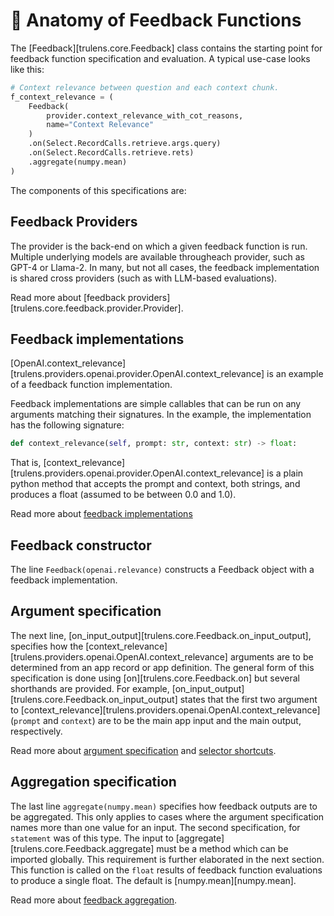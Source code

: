 # 🦴 Anatomy of Feedback Functions

The [Feedback][trulens.core.Feedback] class contains the
starting point for feedback function specification and evaluation. A typical
use-case looks like this:

```python
# Context relevance between question and each context chunk.
f_context_relevance = (
    Feedback(
        provider.context_relevance_with_cot_reasons,
        name="Context Relevance"
    )
    .on(Select.RecordCalls.retrieve.args.query)
    .on(Select.RecordCalls.retrieve.rets)
    .aggregate(numpy.mean)
)
```

The components of this specifications are:

## Feedback Providers

The provider is the back-end on which a given feedback function is run.
Multiple underlying models are available througheach provider, such as GPT-4 or
Llama-2. In many, but not all cases, the feedback implementation is shared
cross providers (such as with LLM-based evaluations).

Read more about [feedback providers][trulens.core.feedback.provider.Provider].

## Feedback implementations

[OpenAI.context_relevance][trulens.providers.openai.provider.OpenAI.context_relevance]
is an example of a feedback function implementation.

Feedback implementations are simple callables that can be run
on any arguments matching their signatures. In the example, the implementation
has the following signature:

```python
def context_relevance(self, prompt: str, context: str) -> float:
```

That is,
[context_relevance][trulens.providers.openai.provider.OpenAI.context_relevance]
is a plain python method that accepts the prompt and context, both strings, and
produces a float (assumed to be between 0.0 and 1.0).

Read more about [feedback implementations](./feedback_implementations/index.md)

## Feedback constructor

The line `Feedback(openai.relevance)` constructs a
Feedback object with a feedback implementation.

## Argument specification

The next line,
[on_input_output][trulens.core.Feedback.on_input_output],
specifies how the
[context_relevance][trulens.providers.openai.OpenAI.context_relevance]
arguments are to be determined from an app record or app definition. The general
form of this specification is done using
[on][trulens.core.Feedback.on] but several shorthands are
provided. For example,
[on_input_output][trulens.core.Feedback.on_input_output]
states that the first two argument to
[context_relevance][trulens.providers.openai.OpenAI.context_relevance]
(`prompt` and `context`) are to be the main app input and the main output,
respectively.

Read more about [argument
specification](./feedback_selectors/selecting_components.md) and [selector
shortcuts](./feedback_selectors/selector_shortcuts.md).

## Aggregation specification

The last line `aggregate(numpy.mean)` specifies how feedback outputs are to be
aggregated. This only applies to cases where the argument specification names
more than one value for an input. The second specification, for `statement` was
of this type. The input to
[aggregate][trulens.core.Feedback.aggregate] must be a method
which can be imported globally. This requirement is further elaborated in the
next section. This function is called on the `float` results of feedback
function evaluations to produce a single float. The default is
[numpy.mean][numpy.mean].

Read more about [feedback aggregation](feedback_aggregation.md).
